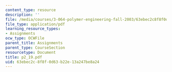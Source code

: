 ```yaml
---
content_type: resource
description: ''
file: /media/courses/3-064-polymer-engineering-fall-2003/63ebec2c8f8f0d63b22e13a247be8a24_p2_19.pdf
file_type: application/pdf
learning_resource_types:
- Assignments
ocw_type: OCWFile
parent_title: Assignments
parent_type: CourseSection
resourcetype: Document
title: p2_19.pdf
uid: 63ebec2c-8f8f-0d63-b22e-13a247be8a24
---
```


